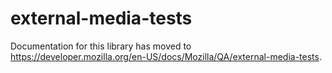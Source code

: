 external-media-tests
===================

Documentation for this library has moved to https://developer.mozilla.org/en-US/docs/Mozilla/QA/external-media-tests.


